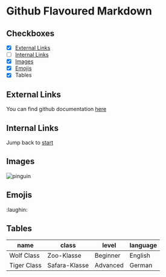 # Github Flavoured Markdown

## Checkboxes
- [X] [External Links](#external-links)
- [ ] [Internal Links](#internal-links)
- [X] [Images](#images)
- [X] [Emojis](#emojis)
- [X] Tables

## External Links
You can find github documentation [here](github.io)

## Internal Links
Jump back to [start](#github-flavoured-markdown)

## Images
![pinguin](https://upload.wikimedia.org/wikipedia/commons/thumb/0/08/South_Shetland-2016-Deception_Island%E2%80%93Chinstrap_penguin_%28Pygoscelis_antarctica%29_04.jpg/220px-South_Shetland-2016-Deception_Island%E2%80%93Chinstrap_penguin_%28Pygoscelis_antarctica%29_04.jpg)

## Emojis
:laughin:

## Tables
| name | class | level | language |
|---|---|---|---|
| Wolf Class | Zoo-Klasse | Beginner | English |
| Tiger Class | Safara-Klasse | Advanced | German
